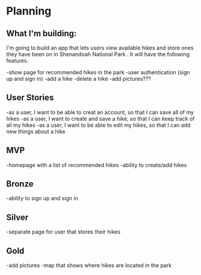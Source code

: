 # Planning

## What I'm building:

I'm going to build an app that lets users view available hikes and store ones they have been on in Shenandoah National Park . It will have the following features.

-show page for recommended hikes in the park
-user authentication (sign up and sign in)
-add a hike
-delete a hike
-add pictures???



## User Stories

-as a user, I want to be able to creat an account, so that I can save all of my hikes
-as a user, I want to create and save a hike, so that I can keep track of all my hikes
-as a user, I want to be able to edit my hikes, so that I can add new things about a hike



## MVP

-homepage with a list of recommended hikes
-ability to create/add hikes

## Bronze

-ability to sign up and sign in


## Silver

-separate page for user that stores their hikes

## Gold

-add pictures
-map that shows where hikes are located in the park